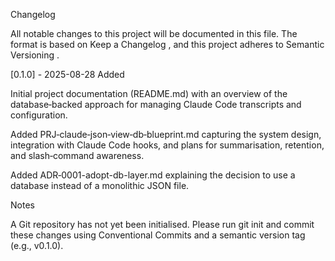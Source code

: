 Changelog

All notable changes to this project will be documented in this file. The format is based on Keep a Changelog
, and this project adheres to Semantic Versioning
.

[0.1.0] - 2025-08-28
Added

Initial project documentation (README.md) with an overview of the database‑backed approach for managing Claude Code transcripts and configuration.

Added PRJ‑claude‑json‑view‑db‑blueprint.md capturing the system design, integration with Claude Code hooks, and plans for summarisation, retention, and slash‑command awareness.

Added ADR‑0001-adopt-db-layer.md explaining the decision to use a database instead of a monolithic JSON file.

Notes

A Git repository has not yet been initialised. Please run git init and commit these changes using Conventional Commits and a semantic version tag (e.g., v0.1.0).

